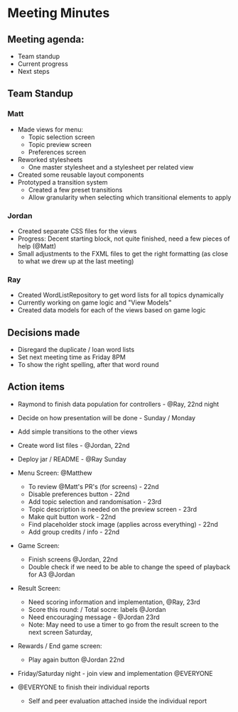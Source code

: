 # Meeting Minutes

## Meeting agenda:
* Team standup
* Current progress
* Next steps


## Team Standup

### Matt

* Made views for menu:
  * Topic selection screen
  * Topic preview screen
  * Preferences screen
* Reworked stylesheets
  * One master stylesheet and a stylesheet per related view
* Created some reusable layout components
* Prototyped a transition system
  * Created a few preset transitions
  * Allow granularity when selecting which transitional elements to apply

### Jordan

* Created separate CSS files for the views
* Progress: Decent starting block, not quite finished, need a few pieces of help (@Matt)
* Small adjustments to the FXML files to get the right formatting (as close to what we drew up at the last meeting)


### Ray

* Created WordListRepository to get word lists for all topics dynamically
* Currently working on game logic and "View Models"
* Created data models for each of the views based on game logic


## Decisions made

* Disregard the duplicate / loan word lists
* Set next meeting time as Friday 8PM
* To show the right spelling, after that word round

## Action items

* Raymond to finish data population for controllers - @Ray, 22nd night
* Decide on how presentation will be done - Sunday / Monday
* Add simple transitions to the other views
* Create word list files - @Jordan, 22nd
* Deploy jar / README - @Ray Sunday

* Menu Screen: @Matthew
  * To review @Matt's PR's (for screens) - 22nd 
  * Disable preferences button - 22nd
  * Add topic selection and randomisation - 23rd
  * Topic description is needed on the preview screen - 23rd
  * Make quit button work - 22nd
  * Find placeholder stock image (applies across everything) - 22nd
  * Add group credits / info - 22nd

* Game Screen:
  * Finish screens @Jordan, 22nd
  * Double check if we need to be able to change the speed of playback for A3 @Jordan

* Result Screen:
  * Need scoring information and implementation, @Ray, 23rd
  * Score this round: / Total socre: labels @Jordan
  * Need encouraging message - @Jordan 23rd
  * Note: May need to use a timer to go from the result screen to the next screen Saturday, 

* Rewards / End game screen:
  * Play again button @Jordan 22nd

* Friday/Saturday night - join view and implementation @EVERYONE

* @EVERYONE to finish their individual reports
  * Self and peer evaluation attached inside the individual report
